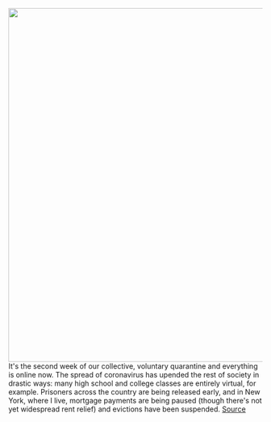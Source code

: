 <img src='https://cdn.vox-cdn.com/thumbor/xJUbo_FTIzlyu67iY95GnDn8JaI=/0x0:1832x1060/1200x800/filters:focal(770x384:1062x676)/cdn.vox-cdn.com/uploads/chorus_image/image/66543388/Screen_Shot_2020_03_23_at_3.51.55_PM.0.png' width='700px' /><br/>
It's the second week of our collective, voluntary quarantine and everything is online now. The spread of coronavirus has upended the rest of society in drastic ways: many high school and college classes are entirely virtual, for example. Prisoners across the country are being released early, and in New York, where I live, mortgage payments are being paused (though there's not yet widespread rent relief) and evictions have been suspended.
<a href='https://www.theverge.com/2020/3/23/21190974/coronavirus-social-media-toxicity-twitch-youtube-internet'> Source <a/>